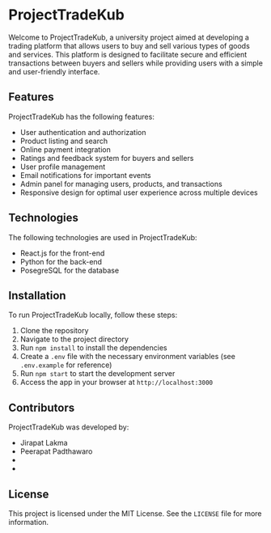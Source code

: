 # ProjectTradeKub

Welcome to ProjectTradeKub, a university project aimed at developing a trading platform that allows users to buy and sell various types of goods and services. This platform is designed to facilitate secure and efficient transactions between buyers and sellers while providing users with a simple and user-friendly interface.

## Features

ProjectTradeKub has the following features:

- User authentication and authorization
- Product listing and search
- Online payment integration
- Ratings and feedback system for buyers and sellers
- User profile management
- Email notifications for important events
- Admin panel for managing users, products, and transactions
- Responsive design for optimal user experience across multiple devices

## Technologies

The following technologies are used in ProjectTradeKub:

- React.js for the front-end
- Python for the back-end
- PosegreSQL for the database

## Installation

To run ProjectTradeKub locally, follow these steps:

1. Clone the repository
2. Navigate to the project directory
3. Run `npm install` to install the dependencies
4. Create a `.env` file with the necessary environment variables (see `.env.example` for reference)
5. Run `npm start` to start the development server
6. Access the app in your browser at `http://localhost:3000`

## Contributors

ProjectTradeKub was developed by:

- Jirapat Lakma
- Peerapat Padthawaro
- 
-

## License

This project is licensed under the MIT License. See the `LICENSE` file for more information.
